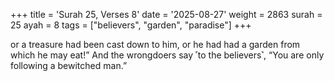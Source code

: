 +++
title = 'Surah 25, Verses 8'
date = '2025-08-27'
weight = 2863
surah = 25
ayah = 8
tags = ["believers", "garden", "paradise"]
+++

or a treasure had been cast down to him, or he had had a garden from which he may eat!” And the wrongdoers say ˹to the believers˺, “You are only following a bewitched man.”